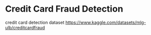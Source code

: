 # Credit Card Fraud Detection
credit card detection dataset
https://www.kaggle.com/datasets/mlg-ulb/creditcardfraud
